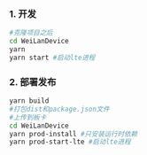 ### 1. 开发
````bash
#克隆项目之后
cd WeiLanDevice
yarn
yarn start #启动lte进程
````

### 2. 部署发布

```bash
yarn build
#打包dist和package.json文件
#上传到板卡
cd WeiLanDevice
yarn prod-install #只安装运行时依赖
yarn prod-start-lte #启动lte进程
```
